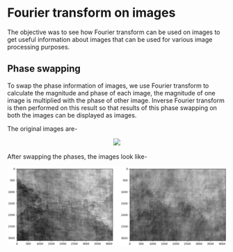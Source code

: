 # Fourier transform on images

The objective was to see how Fourier transform can be used on images to get useful information about images that can be used for various image processing purposes.

## Phase swapping 

To swap the phase information of images, we use Fourier transform to calculate the magnitude and phase of each image, the magnitude of one image is multiplied with the phase of other image.
Inverse Fourier transform is then performed on this result so that results of this phase swapping on both the images can be displayed as images.

The original images are- 
<p align="center">
  <img src="images/9n10.png">
</p>

After swapping the phases, the images look like-
<p align="center">
  <img src="images/ph2ph1.png">
</p>